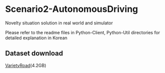# Scenario2-AutonomousDriving
Novelty situation solution in real world and simulator

Please refer to the readme files in Python-Client, Python-Util directories for detailed explanation in Korean


## Dataset download

[VarietyRoad](https://kaistackr-my.sharepoint.com/:f:/g/personal/yna1214_kaist_ac_kr/EisR17HxTi9NkbCNXiIb9AsBB5Avnb938uUo2ucQmGXAwA?e=INp5rJ)(4.2GB)
